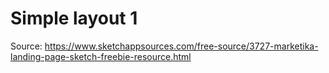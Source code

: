 # Simple layout 1
Source: https://www.sketchappsources.com/free-source/3727-marketika-landing-page-sketch-freebie-resource.html
